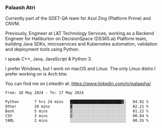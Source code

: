 ### Palaash Atri

Currently part of the SDET-QA team for Azul Zing (Platform Prime) and CNVM. 

Previously, Engineer at L&T Technology Services, working as a Backend Engineer for Halliburton on DecisionSpace (DS365.ai) Platform team, building Java SDKs, microservices and Kubernetes automation, validation and deployment tools using Python.

I speak C++, Java, JavaScript & Python 3.

I prefer Windows, but I work on macOS and Linux. The only Linux distro I prefer working on is Arch btw.

You can find me on LinkedIn at: https://www.linkedin.com/in/palaasha/

<!--START_SECTION:waka-->

```txt
From: 10 May 2024 - To: 17 May 2024

Python       7 hrs 24 mins   ███████████████████████▓░   94.91 %
Other        10 mins         ▓░░░░░░░░░░░░░░░░░░░░░░░░   02.21 %
Bash         5 mins          ▒░░░░░░░░░░░░░░░░░░░░░░░░   01.22 %
CSV          3 mins          ▒░░░░░░░░░░░░░░░░░░░░░░░░   00.84 %
YAML         2 mins          ░░░░░░░░░░░░░░░░░░░░░░░░░   00.55 %
```

<!--END_SECTION:waka-->
